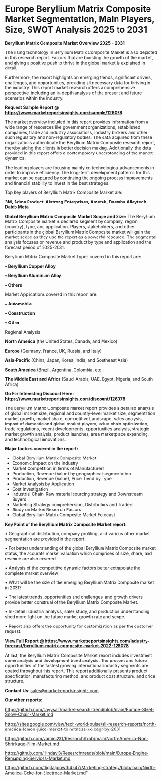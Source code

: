 # Europe Beryllium Matrix Composite Market Segmentation, Main Players, Size, SWOT Analysis 2025 to 2031

<Strong> Beryllium Matrix Composite Market Overview 2025 - 2031</strong>

The rising technology in Beryllium Matrix Composite Market is also depicted in this research report. Factors that are boosting the growth of the market, and giving a positive push to thrive in the global market is explained in detail.

Furthermore, the report highlights on emerging trends, significant drivers, challenges, and opportunities, providing all necessary data for thriving in the industry. This report market research offers a comprehensive perspective, including an in-depth analysis of the present and future scenarios within the industry.

<strong>Request Sample Report @ <a href=https://www.marketreportsinsights.com/sample/126078>https://www.marketreportsinsights.com/sample/126078</a></strong>

The market overview included in this report provides information from a wide range of resources like government organizations, established companies, trade and industry associations, industry brokers and other such regulatory and non-regulatory bodies. The data acquired from these organizations authenticate the Beryllium Matrix Composite research report, thereby aiding the clients in better decision making. Additionally, the data provided in this report offers a contemporary understanding of the market dynamics.

The leading players are focusing mainly on technological advancements in order to improve efficiency. The long-term development patterns for this market can be captured by continuing the ongoing process improvements and financial stability to invest in the best strategies.

Top Key players of Beryllium Matrix Composite Market are:

<strong>3M, Adma Product, Alstrong Enterprises, Ametek, Daewha Alloytech, Daido Metal</strong>

<strong><b>Global Beryllium Matrix Composite Market Scope and Size:</b></strong>
The Beryllium Matrix Composite market is declared segment by company, region (country), type, and application. Players, stakeholders, and other participants in the global Beryllium Matrix Composite market will gain the market scope as they use the report as a powerful resource. The segmental analysis focuses on revenue and product by type and application and the forecast period of 2025-2031.

Beryllium Matrix Composite Market Types covered in this report are:

<strong>• Beryllium Copper Alloy

• Beryllium Aluminum Alloy

• Others</strong>

Market Applications covered in this report are:

<strong>• Automobile

• Construction

• Other</strong> 

Regional Analysis

<strong>North America</strong> (the United States, Canada, and Mexico)

<strong>Europe</strong> (Germany, France, UK, Russia, and Italy)

<strong>Asia-Pacific</strong> (China, Japan, Korea, India, and Southeast Asia)

<strong>South America</strong> (Brazil, Argentina, Colombia, etc.)

<strong>The Middle East and Africa</strong> (Saudi Arabia, UAE, Egypt, Nigeria, and South Africa)

<strong>Go For Interesting Discount Here: <a href=https://www.marketreportsinsights.com/discount/126078>https://www.marketreportsinsights.com/discount/126078</a></strong>

The Beryllium Matrix Composite market report provides a detailed analysis of global market size, regional and country-level market size, segmentation market growth, market share, competitive Landscape, sales analysis, impact of domestic and global market players, value chain optimization, trade regulations, recent developments, opportunities analysis, strategic market growth analysis, product launches, area marketplace expanding, and technological innovations.

<strong><b>Major factors covered in the report:</b></strong>
<ul>
  <li>Global Beryllium Matrix Composite Market </li>
  <li>Economic Impact on the Industry</li>
  <li>Market Competition in terms of Manufacturers</li>
  <li>Production, Revenue (Value) by geographical segmentation</li>
  <li>Production, Revenue (Value), Price Trend by Type</li>
  <li>Market Analysis by Application</li>
  <li>Cost Investigation</li>
  <li>Industrial Chain, Raw material sourcing strategy and Downstream Buyers</li>
  <li>Marketing Strategy comprehension, Distributors and Traders</li>
  <li>Study on Market Research Factors</li>
  <li>Global Beryllium Matrix Composite Market Forecast</li>
</ul>

<strong><b>Key Point of the Beryllium Matrix Composite Market report:</b></strong>

• Geographical distribution, company profiling, and various other market segmentation are provided in the report.

• For better understanding of the global Beryllium Matrix Composite market status, the accurate market valuation which comprises of size, share, and revenue are also covered.

• Analysis of the competitive dynamic factors better extrapolate the complete market overview

• What will be the size of the emerging Beryllium Matrix Composite market in 2031?

• The latest trends, opportunities and challenges, and growth drivers provide better construal of the Beryllium Matrix Composite Market.

• In-detail industrial analysis, sales study, and production understanding shed more light on the future market growth rate and scope.

• Report also offers the opportunity for customization as per the customer request.

<strong><b>View Full Report @ <a href=https://www.marketreportsinsights.com/industry-forecast/beryllium-matrix-composite-market-2022-126078>https://www.marketreportsinsights.com/industry-forecast/beryllium-matrix-composite-market-2022-126078</a></b></strong>


At last, the Beryllium Matrix Composite Market report includes investment come analysis and development trend analysis. The present and future opportunities of the fastest growing international industry segments are coated throughout this report. This report additionally presents product specification, manufacturing method, and product cost structure, and price structure.

<strong>Contact Us:</strong>
sales@marketreportsinsights.com

<strong>Our other reports:</strong>

<a href=https://github.com/sayysaif/market-search-trend/blob/main/Europe-Steel-Snow-Chain-Market.md>https://github.com/sayysaif/market-search-trend/blob/main/Europe-Steel-Snow-Chain-Market.md</a>

<a href=https://sites.google.com/view/tech-world-pulse/all-research-reports/north-america-lemon-juice-market-to-witness-xx-cagr-by-2031>https://sites.google.com/view/tech-world-pulse/all-research-reports/north-america-lemon-juice-market-to-witness-xx-cagr-by-2031</a>

<a href=https://github.com/yamini231/Research/blob/main/North-America-Non-Shrinkage-Film-Market.md>https://github.com/yamini231/Research/blob/main/North-America-Non-Shrinkage-Film-Market.md</a>

<a href=https://github.com/Hindavi8/Researchtrends/blob/main/Europe-Engine-Remapping-Services-Market.md>https://github.com/Hindavi8/Researchtrends/blob/main/Europe-Engine-Remapping-Services-Market.md</a>

<a href=https://github.com/digitalgrowth4347/Marketing-strategy/blob/main/North-America-Coke-for-Electrode-Market.md>https://github.com/digitalgrowth4347/Marketing-strategy/blob/main/North-America-Coke-for-Electrode-Market.md</a>"
